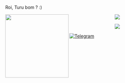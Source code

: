 Roi, Turu bom ? :)

<img align='left' src='https://user-images.githubusercontent.com/5713670/87202985-820dcb80-c2b6-11ea-9f56-7ec461c497c3.gif' width='200"'>

<p align="center"><a href="https://github.com/GiovanYCringe"><img src="https://github-readme-stats.vercel.app/api?username=GiovanYCringe&show_icons=true&theme=dark"></a></p>
<p align="center"><a href="https://github.com/GiovanYCringe"><img src="https://github-readme-stats.vercel.app/api/top-langs/?username=GiovanYCringe&theme=dark&layout=compact"></a></p>


[![Telegram](https://img.shields.io/badge/Telegram-2CA5E0?style=for-the-badge&logo=telegram&logoColor=white/)](https://t.me/GiovanYCringe)
